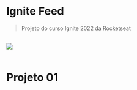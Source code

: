 # Ignite Feed
> Projeto do curso Ignite 2022 da Rocketseat

<br/>

<a href="https://github.com/maironvilela/academic-projects/tree/main/ignite-2022-ignite-feed">
  <img src="https://user-images.githubusercontent.com/4884154/184796095-94834a5c-aa56-4911-b8ec-492fc36376b0.png"/>
</a>
 
<br/>
<br/>

# Projeto 01